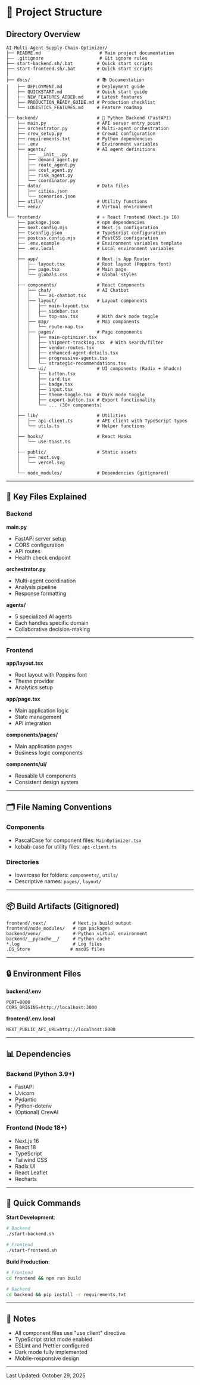 # 📁 Project Structure

## Directory Overview

```
AI-Multi-Agent-Supply-Chain-Optimizer/
├── README.md                      # Main project documentation
├── .gitignore                     # Git ignore rules
├── start-backend.sh/.bat         # Quick start scripts
├── start-frontend.sh/.bat        # Quick start scripts
│
├── docs/                         # 📚 Documentation
│   ├── DEPLOYMENT.md             # Deployment guide
│   ├── QUICKSTART.md             # Quick start guide
│   ├── NEW_FEATURES_ADDED.md     # Latest features
│   ├── PRODUCTION_READY_GUIDE.md # Production checklist
│   └── LOGISTICS_FEATURES.md     # Feature roadmap
│
├── backend/                      # 🐍 Python Backend (FastAPI)
│   ├── main.py                   # API server entry point
│   ├── orchestrator.py           # Multi-agent orchestration
│   ├── crew_setup.py             # CrewAI configuration
│   ├── requirements.txt          # Python dependencies
│   ├── .env                      # Environment variables
│   ├── agents/                   # AI agent definitions
│   │   ├── __init__.py
│   │   ├── demand_agent.py
│   │   ├── route_agent.py
│   │   ├── cost_agent.py
│   │   ├── risk_agent.py
│   │   └── coordinator.py
│   ├── data/                     # Data files
│   │   ├── cities.json
│   │   └── scenarios.json
│   ├── utils/                    # Utility functions
│   └── venv/                     # Virtual environment
│
└── frontend/                     # ⚛️ React Frontend (Next.js 16)
    ├── package.json              # npm dependencies
    ├── next.config.mjs           # Next.js configuration
    ├── tsconfig.json             # TypeScript configuration
    ├── postcss.config.mjs        # PostCSS configuration
    ├── .env.example              # Environment variables template
    ├── .env.local                # Local environment variables
    │
    ├── app/                      # Next.js App Router
    │   ├── layout.tsx            # Root layout (Poppins font)
    │   ├── page.tsx              # Main page
    │   └── globals.css           # Global styles
    │
    ├── components/               # React Components
    │   ├── chat/                 # AI Chatbot
    │   │   └── ai-chatbot.tsx
    │   ├── layout/               # Layout components
    │   │   ├── main-layout.tsx
    │   │   ├── sidebar.tsx
    │   │   └── top-nav.tsx       # With dark mode toggle
    │   ├── map/                  # Map components
    │   │   └── route-map.tsx
    │   ├── pages/                # Page components
    │   │   ├── main-optimizer.tsx
    │   │   ├── shipment-tracking.tsx  # With search/filter
    │   │   ├── vendor-routes.tsx
    │   │   ├── enhanced-agent-details.tsx
    │   │   ├── progressive-agents.tsx
    │   │   └── strategic-recommendations.tsx
    │   └── ui/                   # UI components (Radix + Shadcn)
    │       ├── button.tsx
    │       ├── card.tsx
    │       ├── badge.tsx
    │       ├── input.tsx
    │       ├── theme-toggle.tsx  # Dark mode toggle
    │       ├── export-button.tsx # Export functionality
    │       └── ... (30+ components)
    │
    ├── lib/                      # Utilities
    │   ├── api-client.ts         # API client with TypeScript types
    │   └── utils.ts              # Helper functions
    │
    ├── hooks/                    # React Hooks
    │   └── use-toast.ts
    │
    ├── public/                   # Static assets
    │   ├── next.svg
    │   └── vercel.svg
    │
    └── node_modules/             # Dependencies (gitignored)
```

---

## 🎯 Key Files Explained

### Backend

**main.py**
- FastAPI server setup
- CORS configuration
- API routes
- Health check endpoint

**orchestrator.py**
- Multi-agent coordination
- Analysis pipeline
- Response formatting

**agents/**
- 5 specialized AI agents
- Each handles specific domain
- Collaborative decision-making

---

### Frontend

**app/layout.tsx**
- Root layout with Poppins font
- Theme provider
- Analytics setup

**app/page.tsx**
- Main application logic
- State management
- API integration

**components/pages/**
- Main application pages
- Business logic components

**components/ui/**
- Reusable UI components
- Consistent design system

---

## 🗂️ File Naming Conventions

### Components
- PascalCase for component files: `MainOptimizer.tsx`
- kebab-case for utility files: `api-client.ts`

### Directories
- lowercase for folders: `components/`, `utils/`
- Descriptive names: `pages/`, `layout/`

---

## 📦 Build Artifacts (Gitignored)

```
frontend/.next/          # Next.js build output
frontend/node_modules/   # npm packages
backend/venv/            # Python virtual environment
backend/__pycache__/     # Python cache
*.log                    # Log files
.DS_Store               # macOS files
```

---

## 🔒 Environment Files

**backend/.env**
```
PORT=8000
CORS_ORIGINS=http://localhost:3000
```

**frontend/.env.local**
```
NEXT_PUBLIC_API_URL=http://localhost:8000
```

---

## 📊 Dependencies

### Backend (Python 3.9+)
- FastAPI
- Uvicorn
- Pydantic
- Python-dotenv
- (Optional) CrewAI

### Frontend (Node 18+)
- Next.js 16
- React 18
- TypeScript
- Tailwind CSS
- Radix UI
- React Leaflet
- Recharts

---

## 🚀 Quick Commands

**Start Development**:
```bash
# Backend
./start-backend.sh

# Frontend
./start-frontend.sh
```

**Build Production**:
```bash
# Frontend
cd frontend && npm run build

# Backend
cd backend && pip install -r requirements.txt
```

---

## 📝 Notes

- All component files use "use client" directive
- TypeScript strict mode enabled
- ESLint and Prettier configured
- Dark mode fully implemented
- Mobile-responsive design

---

Last Updated: October 29, 2025

